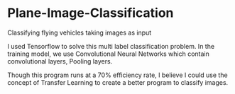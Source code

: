 # Plane-Image-Classification
Classifying flying vehicles taking images as input

I used Tensorflow to solve this multi label classification problem. In the training model, we use Convolutional Neural Networks which contain convolutional layers, Pooling layers. 

Though this program runs at a 70% efficiency rate, I believe I could use the concept of Transfer Learning to create a better program to classify images.
